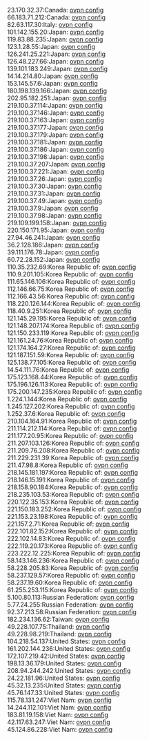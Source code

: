 23.170.32.37:Canada: [ovpn config](vpn/23_170_32_37.ovpn)  
66.183.71.212:Canada: [ovpn config](vpn/66_183_71_212.ovpn)  
82.63.117.30:Italy: [ovpn config](vpn/82_63_117_30.ovpn)  
101.142.155.20:Japan: [ovpn config](vpn/101_142_155_20.ovpn)  
119.83.88.235:Japan: [ovpn config](vpn/119_83_88_235.ovpn)  
123.1.28.55:Japan: [ovpn config](vpn/123_1_28_55.ovpn)  
126.241.25.221:Japan: [ovpn config](vpn/126_241_25_221.ovpn)  
126.48.227.66:Japan: [ovpn config](vpn/126_48_227_66.ovpn)  
139.101.183.249:Japan: [ovpn config](vpn/139_101_183_249.ovpn)  
14.14.214.80:Japan: [ovpn config](vpn/14_14_214_80.ovpn)  
153.145.57.6:Japan: [ovpn config](vpn/153_145_57_6.ovpn)  
180.198.139.166:Japan: [ovpn config](vpn/180_198_139_166.ovpn)  
202.95.182.251:Japan: [ovpn config](vpn/202_95_182_251.ovpn)  
219.100.37.114:Japan: [ovpn config](vpn/219_100_37_114.ovpn)  
219.100.37.146:Japan: [ovpn config](vpn/219_100_37_146.ovpn)  
219.100.37.163:Japan: [ovpn config](vpn/219_100_37_163.ovpn)  
219.100.37.177:Japan: [ovpn config](vpn/219_100_37_177.ovpn)  
219.100.37.179:Japan: [ovpn config](vpn/219_100_37_179.ovpn)  
219.100.37.181:Japan: [ovpn config](vpn/219_100_37_181.ovpn)  
219.100.37.186:Japan: [ovpn config](vpn/219_100_37_186.ovpn)  
219.100.37.198:Japan: [ovpn config](vpn/219_100_37_198.ovpn)  
219.100.37.207:Japan: [ovpn config](vpn/219_100_37_207.ovpn)  
219.100.37.221:Japan: [ovpn config](vpn/219_100_37_221.ovpn)  
219.100.37.26:Japan: [ovpn config](vpn/219_100_37_26.ovpn)  
219.100.37.30:Japan: [ovpn config](vpn/219_100_37_30.ovpn)  
219.100.37.31:Japan: [ovpn config](vpn/219_100_37_31.ovpn)  
219.100.37.49:Japan: [ovpn config](vpn/219_100_37_49.ovpn)  
219.100.37.9:Japan: [ovpn config](vpn/219_100_37_9.ovpn)  
219.100.37.98:Japan: [ovpn config](vpn/219_100_37_98.ovpn)  
219.109.199.158:Japan: [ovpn config](vpn/219_109_199_158.ovpn)  
220.150.171.95:Japan: [ovpn config](vpn/220_150_171_95.ovpn)  
27.94.46.241:Japan: [ovpn config](vpn/27_94_46_241.ovpn)  
36.2.128.186:Japan: [ovpn config](vpn/36_2_128_186.ovpn)  
39.111.176.78:Japan: [ovpn config](vpn/39_111_176_78.ovpn)  
60.72.28.152:Japan: [ovpn config](vpn/60_72_28_152.ovpn)  
110.35.232.69:Korea Republic of: [ovpn config](vpn/110_35_232_69.ovpn)  
110.9.201.105:Korea Republic of: [ovpn config](vpn/110_9_201_105.ovpn)  
111.65.146.106:Korea Republic of: [ovpn config](vpn/111_65_146_106.ovpn)  
112.146.66.75:Korea Republic of: [ovpn config](vpn/112_146_66_75.ovpn)  
112.166.43.56:Korea Republic of: [ovpn config](vpn/112_166_43_56.ovpn)  
118.220.126.144:Korea Republic of: [ovpn config](vpn/118_220_126_144.ovpn)  
118.40.9.251:Korea Republic of: [ovpn config](vpn/118_40_9_251.ovpn)  
121.145.29.195:Korea Republic of: [ovpn config](vpn/121_145_29_195.ovpn)  
121.148.207.174:Korea Republic of: [ovpn config](vpn/121_148_207_174.ovpn)  
121.150.233.119:Korea Republic of: [ovpn config](vpn/121_150_233_119.ovpn)  
121.161.24.76:Korea Republic of: [ovpn config](vpn/121_161_24_76.ovpn)  
121.174.164.27:Korea Republic of: [ovpn config](vpn/121_174_164_27.ovpn)  
121.187.151.59:Korea Republic of: [ovpn config](vpn/121_187_151_59.ovpn)  
125.138.77.105:Korea Republic of: [ovpn config](vpn/125_138_77_105.ovpn)  
14.54.111.76:Korea Republic of: [ovpn config](vpn/14_54_111_76.ovpn)  
175.123.168.44:Korea Republic of: [ovpn config](vpn/175_123_168_44.ovpn)  
175.196.126.113:Korea Republic of: [ovpn config](vpn/175_196_126_113.ovpn)  
175.200.147.235:Korea Republic of: [ovpn config](vpn/175_200_147_235.ovpn)  
1.224.1.144:Korea Republic of: [ovpn config](vpn/1_224_1_144.ovpn)  
1.245.127.202:Korea Republic of: [ovpn config](vpn/1_245_127_202.ovpn)  
1.252.37.6:Korea Republic of: [ovpn config](vpn/1_252_37_6.ovpn)  
210.104.164.91:Korea Republic of: [ovpn config](vpn/210_104_164_91.ovpn)  
211.114.212.114:Korea Republic of: [ovpn config](vpn/211_114_212_114.ovpn)  
211.177.20.95:Korea Republic of: [ovpn config](vpn/211_177_20_95.ovpn)  
211.207.103.126:Korea Republic of: [ovpn config](vpn/211_207_103_126.ovpn)  
211.209.76.208:Korea Republic of: [ovpn config](vpn/211_209_76_208.ovpn)  
211.229.231.39:Korea Republic of: [ovpn config](vpn/211_229_231_39.ovpn)  
211.47.98.8:Korea Republic of: [ovpn config](vpn/211_47_98_8.ovpn)  
218.145.181.197:Korea Republic of: [ovpn config](vpn/218_145_181_197.ovpn)  
218.146.15.191:Korea Republic of: [ovpn config](vpn/218_146_15_191.ovpn)  
218.158.90.184:Korea Republic of: [ovpn config](vpn/218_158_90_184.ovpn)  
218.235.103.53:Korea Republic of: [ovpn config](vpn/218_235_103_53.ovpn)  
220.122.35.153:Korea Republic of: [ovpn config](vpn/220_122_35_153.ovpn)  
221.150.183.252:Korea Republic of: [ovpn config](vpn/221_150_183_252.ovpn)  
221.153.23.198:Korea Republic of: [ovpn config](vpn/221_153_23_198.ovpn)  
221.157.2.71:Korea Republic of: [ovpn config](vpn/221_157_2_71.ovpn)  
222.101.82.152:Korea Republic of: [ovpn config](vpn/222_101_82_152.ovpn)  
222.102.14.83:Korea Republic of: [ovpn config](vpn/222_102_14_83.ovpn)  
222.119.20.173:Korea Republic of: [ovpn config](vpn/222_119_20_173.ovpn)  
223.222.12.225:Korea Republic of: [ovpn config](vpn/223_222_12_225.ovpn)  
58.143.146.236:Korea Republic of: [ovpn config](vpn/58_143_146_236.ovpn)  
58.228.205.83:Korea Republic of: [ovpn config](vpn/58_228_205_83.ovpn)  
58.237.129.57:Korea Republic of: [ovpn config](vpn/58_237_129_57.ovpn)  
58.237.19.60:Korea Republic of: [ovpn config](vpn/58_237_19_60.ovpn)  
61.255.253.115:Korea Republic of: [ovpn config](vpn/61_255_253_115.ovpn)  
5.100.80.113:Russian Federation: [ovpn config](vpn/5_100_80_113.ovpn)  
5.77.24.255:Russian Federation: [ovpn config](vpn/5_77_24_255.ovpn)  
92.37.213.58:Russian Federation: [ovpn config](vpn/92_37_213_58.ovpn)  
182.234.136.62:Taiwan: [ovpn config](vpn/182_234_136_62.ovpn)  
49.228.107.75:Thailand: [ovpn config](vpn/49_228_107_75.ovpn)  
49.228.98.219:Thailand: [ovpn config](vpn/49_228_98_219.ovpn)  
104.218.54.137:United States: [ovpn config](vpn/104_218_54_137.ovpn)  
161.202.144.236:United States: [ovpn config](vpn/161_202_144_236.ovpn)  
172.107.219.42:United States: [ovpn config](vpn/172_107_219_42.ovpn)  
198.13.36.179:United States: [ovpn config](vpn/198_13_36_179.ovpn)  
208.94.244.242:United States: [ovpn config](vpn/208_94_244_242.ovpn)  
24.22.181.96:United States: [ovpn config](vpn/24_22_181_96.ovpn)  
45.32.13.235:United States: [ovpn config](vpn/45_32_13_235.ovpn)  
45.76.147.33:United States: [ovpn config](vpn/45_76_147_33.ovpn)  
115.78.131.247:Viet Nam: [ovpn config](vpn/115_78_131_247.ovpn)  
14.244.112.101:Viet Nam: [ovpn config](vpn/14_244_112_101.ovpn)  
183.81.19.158:Viet Nam: [ovpn config](vpn/183_81_19_158.ovpn)  
42.117.63.247:Viet Nam: [ovpn config](vpn/42_117_63_247.ovpn)  
45.124.86.228:Viet Nam: [ovpn config](vpn/45_124_86_228.ovpn)  
